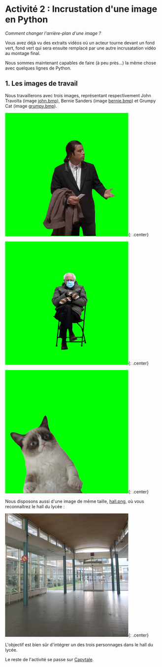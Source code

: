 # Activité 2 : Incrustation d'une image en Python

_Comment changer l'arrière-plan d'une image ?_


Vous avez déjà vu des extraits vidéos où un acteur tourne devant un fond vert, fond vert qui sera ensuite remplacé par une autre incrusatation vidéo au montage final. 

Nous sommes maintenant capables de faire (à peu près...) la même chose avec quelques lignes de Python.

## 1. Les images de travail

Nous travaillerons avec trois images, représentant respectivement John Travolta (image [john.bmp](data/john.bmp)), Bernie Sanders (image [bernie.bmp](data/bernie.bmp)) et Grumpy Cat (image [grumpy.bmp](data/grumpy.bmp)).

![](data/john.bmp){: .center}

![](data/bernie.bmp){: .center}

![](data/grumpy.bmp){: .center}

Nous disposons aussi d'une image de même taille, [hall.png](data/hall.png), où vous reconnaîtrez le hall du lycée :

![](data/hall.png){: .center}

L'objectif est bien sûr d'intégrer un des trois personnages dans le hall du lycée.

Le reste de l'activité se passe sur [Capytale](https://capytale2.ac-paris.fr/web/c-auth/list?returnto=/web/code/525f-180942).

<!--
## 2. Fusion des deux images

Nous savons :
- parcourir tous les pixels d'une image (avec une double boucle)
- récupérer la valeur d'un pixel (avec ```getpixel()``` )
- modifier la valeur d'un pixel (avec ```putpixel()``` )
- faire des tests avec ```if```...

Nous avons donc tous les outils nécessaires pour accueillir John Travolta  ou Bernie Sanders dans le hall du lycée : à vos claviers !

**Correction**

```python
from PIL import Image

img_john = Image.open("john.bmp")
img_hall = Image.open("hall.png")


for x in range(400):
    for y in range(400):
        pixel = img_john.getpixel((x,y))
        if pixel != (0, 255, 0):
            img_hall.putpixel((x,y), pixel)

img_hall.show()

```

![](data/sol.png)

-->